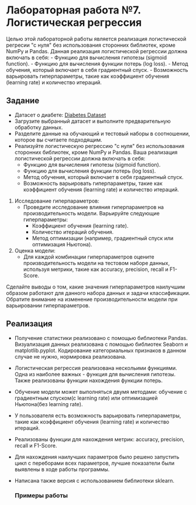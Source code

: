 # Лабораторная работа №7. Логистическая регрессия

Целью этой лабораторной работы является реализация логистической регресии "с нуля" без использования сторонних библиотек, кроме NumPy и Pandas. Данная реализация логистической регрессии должна включать в себя:
    - Функцию для вычисления гипотезы (sigmoid function).
    - Функцию для вычисления функции потерь (log loss).
    - Метод обучения, который включает в себя градиентный спуск.
    - Возможность варьировать гиперпараметры, такие как коэффициент обучения (learning rate) и количество итераций.

## Задание
- Датасет о диабете: [Diabetes Dataset](https://www.kaggle.com/uciml/pima-indians-diabetes-database)
- Загрузите выбранный датасет и выполните предварительную обработку данных.
- Разделите данные на обучающий и тестовый наборы в соотношении, которое вы считаете подходящим.
- Реализуйте логистическую регрессию "с нуля" без использования сторонних библиотек, кроме NumPy и Pandas. Ваша реализация логистической регрессии должна включать в себя:
    - Функцию для вычисления гипотезы (sigmoid function).
    - Функцию для вычисления функции потерь (log loss).
    - Метод обучения, который включает в себя градиентный спуск.
    - Возможность варьировать гиперпараметры, такие как коэффициент обучения (learning rate) и количество итераций.
1. Исследование гиперпараметров:
    - Проведите исследование влияния гиперпараметров на производительность модели. Варьируйте следующие гиперпараметры:
        - Коэффициент обучения (learning rate).
        - Количество итераций обучения.
        - Метод оптимизации (например, градиентный спуск или оптимизация Ньютона).
2. Оценка модели:
    - Для каждой комбинации гиперпараметров оцените производительность модели на тестовом наборе данных, используя метрики, такие как accuracy, precision, recall и F1-Score.

Сделайте выводы о том, какие значения гиперпараметров наилучшим образом работают для данного набора данных и задачи классификации. Обратите внимание на изменение производительности модели при варьировании гиперпараметров.

## Реализация
- Получение статистики реализовано с помощью библиотеки Pandas. Визуализация данных реализована с помощью библиотек Seaborn и matplotlib.pyplot. Кодирование категориальных признаков в данном случае не нужно, нормировка реализована.
- Логистическая регрессия реализована нескольими функциями. Одна из наиболее важных - функция для вычисления гипотезы. Также реализованы функции нахождения функции потерь.
- Обучение модели может выполняться двумя методами: обучение с градиентным спуском(с learning rate) или оптимизацией Ньютона(без learning rate). 
- У пользователя есть возможность варьировать гиперпараметры, такие как коэффициент обучения (learning rate) и количество итераций.
- Реализованы функции для нахождения метрик: accuracy, precision, recall и F1-Score.
- Для нахождения наилучших параметров было решено запустить цикл с переборами всех параметров, лучшие показатели были выявлены в ходе работы программы.
- Написана также версия с использованием библиотеки sklearn.

  ### Примеры работы
